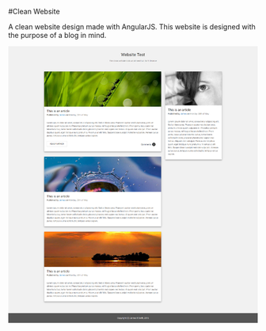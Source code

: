 #Clean Website

A clean website design made with AngularJS. This website is designed with the purpose of a blog in mind.

![Clean Website Image](screencapture-localhost-cleanwbst-1464889607979.png "Clean Website")
